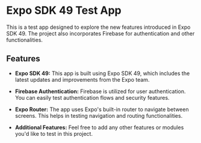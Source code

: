 # Expo SDK 49 Test App

This is a test app designed to explore the new features introduced in Expo SDK 49. The project also incorporates Firebase for authentication and other functionalities.

## Features

- **Expo SDK 49:** This app is built using Expo SDK 49, which includes the latest updates and improvements from the Expo team.

- **Firebase Authentication:** Firebase is utilized for user authentication. You can easily test authentication flows and security features.

- **Expo Router:** The app uses Expo's built-in router to navigate between screens. This helps in testing navigation and routing functionalities.

- **Additional Features:** Feel free to add any other features or modules you'd like to test in this project.
